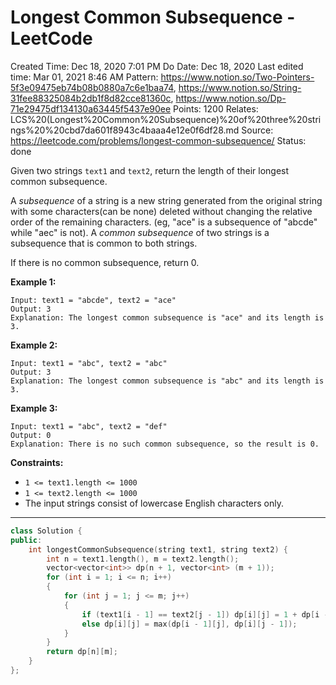 # Longest Common Subsequence - LeetCode

Created Time: Dec 18, 2020 7:01 PM
Do Date: Dec 18, 2020
Last edited time: Mar 01, 2021 8:46 AM
Pattern: https://www.notion.so/Two-Pointers-5f3e09475eb74b08b0880a7c6e1baa74, https://www.notion.so/String-31fee88325084b2db1f8d82cce81360c, https://www.notion.so/Dp-71e29475df134130a63445f5437e90ee
Points: 1200
Relates: LCS%20(Longest%20Common%20Subsequence)%20of%20three%20strings%20%20cbd7da601f8943c4baaa4e12e0f6df28.md
Source: https://leetcode.com/problems/longest-common-subsequence/
Status: done

Given two strings `text1` and `text2`, return the length of their longest common subsequence.

A *subsequence* of a string is a new string generated from the original string with some characters(can be none) deleted without changing the relative order of the remaining characters. (eg, "ace" is a subsequence of "abcde" while "aec" is not). A *common subsequence* of two strings is a subsequence that is common to both strings.

If there is no common subsequence, return 0.

**Example 1:**

```
Input: text1 = "abcde", text2 = "ace" 
Output: 3  
Explanation: The longest common subsequence is "ace" and its length is 3.

```

**Example 2:**

```
Input: text1 = "abc", text2 = "abc"
Output: 3
Explanation: The longest common subsequence is "abc" and its length is 3.

```

**Example 3:**

```
Input: text1 = "abc", text2 = "def"
Output: 0
Explanation: There is no such common subsequence, so the result is 0.

```

**Constraints:**

- `1 <= text1.length <= 1000`
- `1 <= text2.length <= 1000`
- The input strings consist of lowercase English characters only.

---

```cpp
class Solution {
public:
    int longestCommonSubsequence(string text1, string text2) {
        int n = text1.length(), m = text2.length(); 
        vector<vector<int>> dp(n + 1, vector<int> (m + 1)); 
        for (int i = 1; i <= n; i++)
        {
            for (int j = 1; j <= m; j++)
            {
                if (text1[i - 1] == text2[j - 1]) dp[i][j] = 1 + dp[i - 1][j - 1]; 
                else dp[i][j] = max(dp[i - 1][j], dp[i][j - 1]); 
            }
        }
        return dp[n][m]; 
    }
};
```